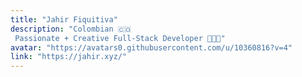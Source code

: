 ```yaml
---
title: "Jahir Fiquitiva"
description: "Colombian 🇨🇴  Passionate + Creative Full-Stack Developer 👨🏻‍💻"
avatar: "https://avatars0.githubusercontent.com/u/10360816?v=4"
link: "https://jahir.xyz/"
---
```

